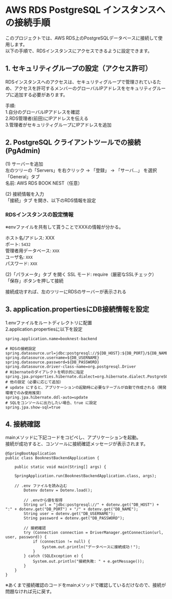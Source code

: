 # AWS RDS PostgreSQL インスタンスへの接続手順
このプロジェクトでは、AWS RDS上のPostgreSQLデータベースに接続して使用します。  
以下の手順で、RDSインスタンスにアクセスできるように設定できます。
  
## 1. セキュリティグループの設定（アクセス許可）  
RDSインスタンスへのアクセスは、セキュリティグループで管理されているため、アクセスを許可するメンバーのグローバルIPアドレスをセキュリティグループに追加する必要があります。  

手順:  
1.自分のグローバルIPアドレスを確認  
2.RDS管理者(前田)にIPアドレスを伝える  
3.管理者がセキュリティグループにIPアドレスを追加  

## 2. PostgreSQL クライアントツールでの接続(PgAdmin)  

(1) サーバーを追加  
左のツリーの「Servers」を右クリック → 「登録」 → 「サーバ...」 を選択  
「General」タブ  
名前: AWS RDS BOOK NEST（任意）  

(2) 接続情報を入力  
「接続」タブ を開き、以下のRDS情報を設定  
  
### RDSインスタンスの設定情報 
※envファイルを共有して貰うことでXXXの情報が分かる。  

ホスト名/アドレス: XXX  
ポート: `5432`  
管理者用データベース: `XXX`  
ユーザ名:	`XXX`   
パスワード:	`XXX`  

(2)「パラメータ」タブ を開く
SSL モード: require（厳密なSSLチェック）  
「保存」ボタンを押して接続  

接続成功すれば、左のツリーにRDSのサーバーが表示される  

## 3. application.propertiesにDB接続情報を設定  
1.envファイルをルートディレクトリに配置  
2.application.propertiesに以下を設定  

```
spring.application.name=booknest-backend

# RDSの接続設定  
spring.datasource.url=jdbc:postgresql://${DB_HOST}:${DB_PORT}/${DB_NAME}  
spring.datasource.username=${DB_USERNAME}  
spring.datasource.password=${DB_PASSWORD}  
spring.datasource.driver-class-name=org.postgresql.Driver  
# Hibernateのダイアレクトを明示的に指定  
spring.jpa.properties.hibernate.dialect=org.hibernate.dialect.PostgreSQLDialect  
# 他の設定（必要に応じて追加）  
# update にすると、アプリケーションの起動時に必要なテーブルが自動で作成される（開発環境でのみ使用推奨）  
spring.jpa.hibernate.ddl-auto=update  
# SQLをコンソールに出力したい場合、true に設定  
spring.jpa.show-sql=true  
```
  
## 4. 接続確認  
mainメソッドに下記コードをコピペし、アプリケーションを起動。  
接続が成功すると、コンソールに接続確認メッセージが表示されます。  
```
@SpringBootApplication
public class BooknestBackendApplication {

	public static void main(String[] args) {

	SpringApplication.run(BooknestBackendApplication.class, args);

	// .env ファイルを読み込む
        Dotenv dotenv = Dotenv.load();
        
        // .envから値を取得
        String url = "jdbc:postgresql://" + dotenv.get("DB_HOST") + ":" + dotenv.get("DB_PORT") + "/" + dotenv.get("DB_NAME");
        String user = dotenv.get("DB_USERNAME");
        String password = dotenv.get("DB_PASSWORD");

        // 接続確認
        try (Connection connection = DriverManager.getConnection(url, user, password)) {
            if (connection != null) {
                System.out.println("データベースに接続成功！");
            }
        } catch (SQLException e) {
            System.out.println("接続失敗: " + e.getMessage());
        }
	}
}
```
※あくまで接続確認のコードをmainメソッドで確認しているだけなので、接続が問題なければ元に戻す。
